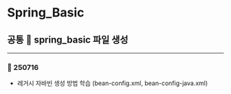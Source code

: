 # Spring_Basic

## 공통 🌱 spring_basic 파일 생성 
---
### 📅 250716 
- 레거시 자바빈 생성 방법 학습 (bean-config.xml, bean-config-java.xml)
